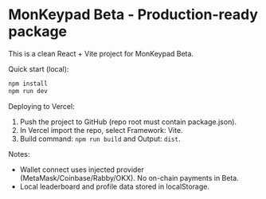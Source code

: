 # MonKeypad Beta - Production-ready package

This is a clean React + Vite project for MonKeypad Beta.

Quick start (local):

```bash
npm install
npm run dev
```

Deploying to Vercel:
1. Push the project to GitHub (repo root must contain package.json).
2. In Vercel import the repo, select Framework: Vite.
3. Build command: `npm run build` and Output: `dist`.

Notes:
- Wallet connect uses injected provider (MetaMask/Coinbase/Rabby/OKX). No on-chain payments in Beta.
- Local leaderboard and profile data stored in localStorage.
